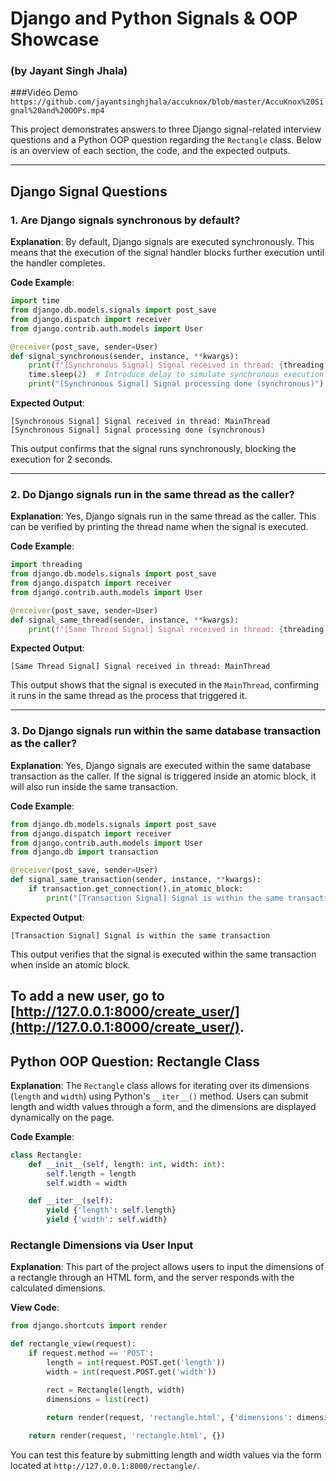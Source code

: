 # Django and Python Signals & OOP Showcase
### (by Jayant Singh Jhala) 
###Video Demo `https://github.com/jayantsinghjhala/accuknox/blob/master/AccuKnox%20Signal%20and%20OOPs.mp4`

This project demonstrates answers to three Django signal-related interview questions and a Python OOP question regarding the `Rectangle` class. Below is an overview of each section, the code, and the expected outputs.

---

## Django Signal Questions

### 1. Are Django signals synchronous by default?

**Explanation**: By default, Django signals are executed synchronously. This means that the execution of the signal handler blocks further execution until the handler completes.

**Code Example**:

```python
import time
from django.db.models.signals import post_save
from django.dispatch import receiver
from django.contrib.auth.models import User

@receiver(post_save, sender=User)
def signal_synchronous(sender, instance, **kwargs):
    print(f"[Synchronous Signal] Signal received in thread: {threading.current_thread().name}")
    time.sleep(2)  # Introduce delay to simulate synchronous execution
    print("[Synchronous Signal] Signal processing done (synchronous)")
```

**Expected Output**:

```
[Synchronous Signal] Signal received in thread: MainThread
[Synchronous Signal] Signal processing done (synchronous)
```

This output confirms that the signal runs synchronously, blocking the execution for 2 seconds.

---

### 2. Do Django signals run in the same thread as the caller?

**Explanation**: Yes, Django signals run in the same thread as the caller. This can be verified by printing the thread name when the signal is executed.

**Code Example**:

```python
import threading
from django.db.models.signals import post_save
from django.dispatch import receiver
from django.contrib.auth.models import User

@receiver(post_save, sender=User)
def signal_same_thread(sender, instance, **kwargs):
    print(f"[Same Thread Signal] Signal received in thread: {threading.current_thread().name}")
```

**Expected Output**:

```
[Same Thread Signal] Signal received in thread: MainThread
```

This output shows that the signal is executed in the `MainThread`, confirming it runs in the same thread as the process that triggered it.

---

### 3. Do Django signals run within the same database transaction as the caller?

**Explanation**: Yes, Django signals are executed within the same database transaction as the caller. If the signal is triggered inside an atomic block, it will also run inside the same transaction.

**Code Example**:

```python
from django.db.models.signals import post_save
from django.dispatch import receiver
from django.contrib.auth.models import User
from django.db import transaction

@receiver(post_save, sender=User)
def signal_same_transaction(sender, instance, **kwargs):
    if transaction.get_connection().in_atomic_block:
        print("[Transaction Signal] Signal is within the same transaction")
```

**Expected Output**:

```
[Transaction Signal] Signal is within the same transaction
```

This output verifies that the signal is executed within the same transaction when inside an atomic block.

To add a new user, go to [http://127.0.0.1:8000/create_user/](http://127.0.0.1:8000/create_user/).
---

## Python OOP Question: Rectangle Class

**Explanation**: The `Rectangle` class allows for iterating over its dimensions (`length` and `width`) using Python's `__iter__()` method. Users can submit length and width values through a form, and the dimensions are displayed dynamically on the page.

**Code Example**:

```python
class Rectangle:
    def __init__(self, length: int, width: int):
        self.length = length
        self.width = width

    def __iter__(self):
        yield {'length': self.length}
        yield {'width': self.width}
```

### Rectangle Dimensions via User Input

**Explanation**: This part of the project allows users to input the dimensions of a rectangle through an HTML form, and the server responds with the calculated dimensions.

**View Code**:

```python
from django.shortcuts import render

def rectangle_view(request):
    if request.method == 'POST':
        length = int(request.POST.get('length'))
        width = int(request.POST.get('width'))

        rect = Rectangle(length, width)
        dimensions = list(rect)

        return render(request, 'rectangle.html', {'dimensions': dimensions, 'length': length, 'width': width})
    
    return render(request, 'rectangle.html', {})
```

You can test this feature by submitting length and width values via the form located at `http://127.0.0.1:8000/rectangle/`.

